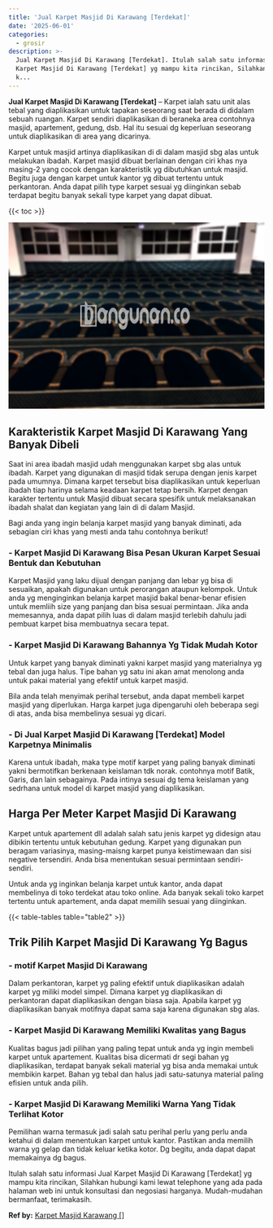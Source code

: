 ```yaml
---
title: 'Jual Karpet Masjid Di Karawang [Terdekat]'
date: '2025-06-01'
categories:
  - grosir
description: >-
  Jual Karpet Masjid Di Karawang [Terdekat]. Itulah salah satu informasi Jual
  Karpet Masjid Di Karawang [Terdekat] yg mampu kita rincikan, Silahkan hubungi
  k...
---
```


**Jual Karpet Masjid Di Karawang \[Terdekat\]** – Karpet ialah satu unit alas tebal yang diaplikasikan untuk tapakan seseorang saat berada di didalam sebuah ruangan. Karpet sendiri diaplikasikan di beraneka area contohnya masjid, apartement, gedung, dsb. Hal itu sesuai dg keperluan seseorang untuk diaplikasikan di area yang dicarinya.

Karpet untuk masjid artinya diaplikasikan di di dalam masjid sbg alas untuk melakukan ibadah. Karpet masjid dibuat berlainan dengan ciri khas nya masing-2 yang cocok dengan karakteristik yg dibutuhkan untuk masjid. Begitu juga dengan karpet untuk kantor yg dibuat tertentu untuk perkantoran. Anda dapat pilih type karpet sesuai yg diinginkan sebab terdapat begitu banyak sekali type karpet yang dapat dibuat.

{{< toc >}}

![Jual Karpet Masjid Di Karawang [Terdekat]](/images/grosir-karpet-murah-66.png)

## Karakteristik Karpet Masjid Di Karawang Yang Banyak Dibeli

Saat ini area ibadah masjid udah menggunakan karpet sbg alas untuk ibadah. Karpet yang digunakan di masjid tidak serupa dengan jenis karpet pada umumnya. Dimana karpet tersebut bisa diaplikasikan untuk keperluan ibadah tiap harinya selama keadaan karpet tetap bersih. Karpet dengan karakter tertentu untuk Masjid dibuat secara spesifik untuk melaksanakan ibadah shalat dan kegiatan yang lain di di dalam Masjid.

Bagi anda yang ingin belanja karpet masjid yang banyak diminati, ada sebagian ciri khas yang mesti anda tahu contohnya berikut!

### \- Karpet Masjid Di Karawang Bisa Pesan Ukuran Karpet Sesuai Bentuk dan Kebutuhan

Karpet Masjid yang laku dijual dengan panjang dan lebar yg bisa di sesuaikan, apakah digunakan untuk perorangan ataupun kelompok. Untuk anda yg menginginkan belanja karpet masjid bakal benar-benar efisien untuk memliih size yang panjang dan bisa sesuai permintaan. Jika anda memesannya, anda dapat pilih luas di dalam masjid terlebih dahulu jadi pembuat karpet bisa membuatnya secara tepat.

### \- Karpet Masjid Di Karawang Bahannya Yg Tidak Mudah Kotor

Untuk karpet yang banyak diminati yakni karpet masjid yang materialnya yg tebal dan juga halus. Tipe bahan yg satu ini akan amat menolong anda untuk pakai material yang efektif untuk karpet masjid.

Bila anda telah menyimak perihal tersebut, anda dapat membeli karpet masjid yang diperlukan. Harga karpet juga dipengaruhi oleh beberapa segi di atas, anda bisa membelinya sesuai yg dicari.

### \- Di Jual Karpet Masjid Di Karawang \[Terdekat\] Model Karpetnya Minimalis

Karena untuk ibadah, maka type motif karpet yang paling banyak diminati yakni bermotifkan berkenaan keislaman tdk norak. contohnya motif Batik, Garis, dan lain sebagainya. Pada intinya sesuai dg tema keislaman yang sedrhana untuk model di karpet masjid yang diaplikasikan.

## Harga Per Meter Karpet Masjid Di Karawang

Karpet untuk apartement dll adalah salah satu jenis karpet yg didesign atau dibikin tertentu untuk kebutuhan gedung. Karpet yang digunakan pun beragam variasinya, masing-maisng karpet punya keistimewaan dan sisi negative tersendiri. Anda bisa menentukan sesuai permintaan sendiri-sendiri.

Untuk anda yg inginkan belanja karpet untuk kantor, anda dapat membelinya di toko terdekat atau toko online. Ada banyak sekali toko karpet tertentu untuk apartement, anda dapat memilih sesuai yang diinginkan.

{{< table-tables table="table2" >}}

## Trik Pilih Karpet Masjid Di Karawang Yg Bagus

### \- motif Karpet Masjid Di Karawang

Dalam perkantoran, karpet yg paling efektif untuk diaplikasikan adalah karpet yg miliki model simpel. Dimana karpet yg diaplikasikan di perkantoran dapat diaplikasikan dengan biasa saja. Apabila karpet yg diaplikasikan banyak motifnya dapat sama saja karena digunakan sbg alas.

### \- Karpet Masjid Di Karawang Memiliki Kwalitas yang Bagus

Kualitas bagus jadi pilihan yang paling tepat untuk anda yg ingin membeli karpet untuk apartement. Kualitas bisa dicermati dr segi bahan yg diaplikasikan, terdapat banyak sekali material yg bisa anda memakai untuk membikin karpet. Bahan yg tebal dan halus jadi satu-satunya material paling efisien untuk anda pilih.

### \- Karpet Masjid Di Karawang Memiliki Warna Yang Tidak Terlihat Kotor

Pemilihan warna termasuk jadi salah satu perihal perlu yang perlu anda ketahui di dalam menentukan karpet untuk kantor. Pastikan anda memilih warna yg gelap dan tidak keluar ketika kotor. Dg begitu, anda dapat dapat memakainya dg bagus.

Itulah salah satu informasi Jual Karpet Masjid Di Karawang \[Terdekat\] yg mampu kita rincikan, Silahkan hubungi kami lewat telephone yang ada pada halaman web ini untuk konsultasi dan negosiasi harganya. Mudah-mudahan bermanfaat, terimakasih.

**Ref by:**  [Karpet Masjid Karawang []](https://id.wikipedia.org/wiki/Karpet)
